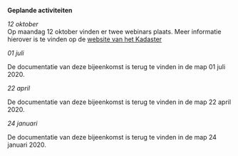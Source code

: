 **Geplande activiteiten**  
  
_12 oktober_  
Op maandag 12 oktober vinden er twee webinars plaats. Meer informatie hierover is te vinden op de [website van het Kadaster](https://www.kadaster.nl/-/meld-u-aan-voor-webinars-bag-2.0-extract-en-bag-api?redirect=%2Fzakelijk%2Fregistraties%2Fbasisregistraties%2Fbag) 
  
_01 juli_  

De documentatie van deze bijeenkomst is terug te vinden in de map 01 juli 2020.  
  
_22 april_  
  
De documentatie van deze bijeenkomst is terug te vinden in de map 22 april 2020.  
  
_24 januari_  
  
De documentatie van deze bijeenkomst is terug te vinden in de map 24 januari 2020.  
  

  



